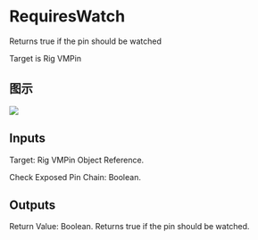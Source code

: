 # RequiresWatch

Returns true if the pin should be watched

Target is Rig VMPin

## 图示

![]($-20221218-20463320.png)

## Inputs

Target: Rig VMPin Object Reference.

Check Exposed Pin Chain: Boolean.  

## Outputs

Return Value: Boolean. Returns true if the pin should be watched.


